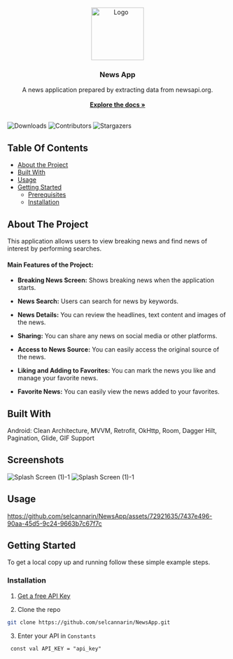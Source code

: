<br/>
<p align="center">
  <a href="https://github.com/selcannarin/NewsApp">
    <img src="https://github.com/selcannarin/NewsApp/assets/72921635/7f04885b-bfe1-4989-bba2-6e997f3c46c4" alt="Logo" width="120" height="120">
  </a>

  <h3 align="center">News App</h3>

  <p align="center">
   A news application prepared by extracting data from newsapi.org.
    <br/>
    <br/>
    <a href="https://github.com/selcannarin/NewsApp"><strong>Explore the docs »</strong></a>
    <br/>
    <br/>
  </p>
</p>

![Downloads](https://img.shields.io/github/downloads/selcannarin/NewsApp/total) ![Contributors](https://img.shields.io/github/contributors/selcannarin/NewsApp?color=dark-green) ![Stargazers](https://img.shields.io/github/stars/selcannarin/NewsApp?style=social) 

## Table Of Contents

* [About the Project](#about-the-project)
* [Built With](#built-with)
* [Usage](#usage)
* [Getting Started](#getting-started)
  * [Prerequisites](#prerequisites)
  * [Installation](#installation)

## About The Project

This application allows users to view breaking news and find news of interest by performing searches.

 <h4><strong>Main Features of the Project: </strong></h4>

* <strong>Breaking News Screen:</strong> Shows breaking news when the application starts.

* <strong>News Search:</strong> Users can search for news by keywords.

* <strong>News Details:</strong> You can review the headlines, text content and images of the news.

* <strong>Sharing:</strong> You can share any news on social media or other platforms.

* <strong>Access to News Source:</strong> You can easily access the original source of the news.
 
* <strong>Liking and Adding to Favorites:</strong> You can mark the news you like and manage your favorite news.

* <strong>Favorite News:</strong> You can easily view the news added to your favorites.

## Built With

Android: Clean Architecture, MVVM, Retrofit, OkHttp, Room, Dagger Hilt, Pagination, Glide, GIF Support

## Screenshots

![Splash Screen (1)-1](https://github.com/selcannarin/NewsApp/assets/72921635/b2471691-bbbf-46f0-a7a2-1f7013b9e259)
![Splash Screen (1)-1](https://github.com/selcannarin/NewsApp/assets/72921635/8bbbf393-59c3-4d76-b747-48ca7d97c942)

## Usage


https://github.com/selcannarin/NewsApp/assets/72921635/7437e496-90aa-45d5-9c24-9663b7c67f7c


## Getting Started

To get a local copy up and running follow these simple example steps.

### Installation

1. [Get a free API Key](https://newsapi.org/) 

2. Clone the repo

```sh
git clone https://github.com/selcannarin/NewsApp.git
```

3. Enter your API in `Constants`

```JS
 const val API_KEY = "api_key"
```
